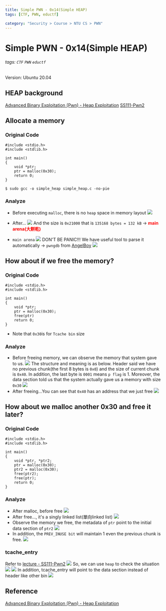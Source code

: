 ```yaml
---
title: Simple PWN - 0x14(Simple HEAP)
tags: [CTF, PWN, eductf]

category: "Security > Course > NTU CS > PWN"
---
```


# Simple PWN - 0x14(Simple HEAP)
###### tags: `CTF` `PWN` `eductf`

Version: Ubuntu 20.04
## HEAP background
[Advanced Binary Exploitation (Pwn) - Heap Exploitation](https://youtu.be/rMqvL9j0QaM)
[SS111-Pwn2](https://youtu.be/Xppj8lA04qQ)
## Allocate a memory
### Original Code
```cpp!=
#include <stdio.h>
#include <stdlib.h>

int main()
{
    void *ptr;
    ptr = malloc(0x30);
    return 0;
}
```
```bash!
$ sudo gcc -o simple_heap simple_heap.c -no-pie
```
### Analyze
* Before executing `malloc`, there is no `heap` space in memory layout
![](https://imgur.com/h9ibSyk.png)
* After...
![](https://imgur.com/mbE6KtK.png)
And the size is `0x21000` that is `135168 bytes = 132 kB` → <font color="FF0000">**main arena(大餅乾)**</font>

* `main arena`
![](https://imgur.com/ApxbFeY.png)
DON'T BE PANIC!!! We have useful tool to parse it automatically → `pwngdb` from [AngelBoy](https://github.com/scwuaptx/Pwngdb)
![](https://imgur.com/792Dyg0.png)


## How about if we free the memory?
### Original Code
```cpp!=
#include <stdio.h>
#include <stdlib.h>

int main()
{
    void *ptr;
    ptr = malloc(0x30);
    free(ptr)
    return 0;
}
```
* Note that `0x30`is for `Tcache bin` size
### Analyze
* Before freeing memory, we can observe the memory that system gave to us.
![](https://imgur.com/8Mt5ZpW.png)
The structure and meaning is as below. Header said we have no previous chunk(the first 8 bytes is `0x0`) and the size of current chunk is `0x40`. In addition, the last byte is `0001` means `p flag` is 1.
Moreover, the data section told us that the system actually gave us a memory with size `0x30`
![](https://imgur.com/gITdipF.png)
* After freeing...You can see that `0x40` has an address that we just free
![](https://imgur.com/ZuA3bIX.png)

## How about we malloc another 0x30 and free it later?
### Original Code
```cpp!
#include <stdio.h>
#include <stdlib.h>

int main()
{
    void *ptr, *ptr2;
    ptr = malloc(0x30);
    ptr2 = malloc(0x30);
    free(ptr2);
    free(ptr);
    return 0;
}
```
### Analyze
* After malloc, before free
![](https://imgur.com/hRyBYRW.png)
* After free..., it's a singly linked list(單向linked list)
![](https://imgur.com/Rd16xup.png)
* Observe the memory we free, the metadata of `ptr` point to the initial data section of `ptr2`
![](https://imgur.com/vwvh6Jc.png)
* In addition, the `PREV_INUSE bit` will maintain 1 even the previous chunk is free.
![](https://imgur.com/3mwYsaY.png)

### tcache_entry
Refer to [lecture - SS111-Pwn2](https://youtu.be/Xppj8lA04qQ?t=2653)
![](https://imgur.com/hiJyQnO.png)
So, we can use `heap` to check the situation
![](https://imgur.com/oazxtmX.png)
![](https://imgur.com/wbvn1Wn.png)
In addition, tcache_entry will point to the data section instead of header like other bin
![](https://imgur.com/JdgAuvp.png)


## Reference
[Advanced Binary Exploitation (Pwn) - Heap Exploitation](https://youtu.be/rMqvL9j0QaM)